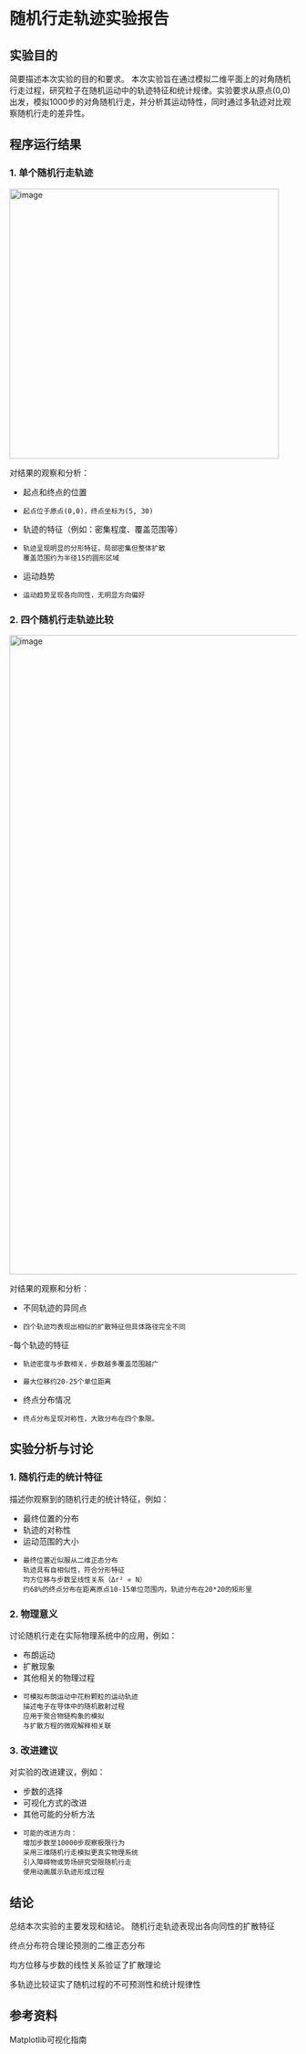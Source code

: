 # 随机行走轨迹实验报告

## 实验目的
简要描述本次实验的目的和要求。
本次实验旨在通过模拟二维平面上的对角随机行走过程，研究粒子在随机运动中的轨迹特征和统计规律。实验要求从原点(0,0)出发，模拟1000步的对角随机行走，并分析其运动特性，同时通过多轨迹对比观察随机行走的差异性。
## 程序运行结果

### 1. 单个随机行走轨迹

<img width="473" alt="image" src="https://github.com/user-attachments/assets/27bd346c-dbb2-4287-ad97-ddf58993334b" />


对结果的观察和分析：
- 起点和终点的位置
-     起点位于原点(0,0)，终点坐标为(5, 30)
- 轨迹的特征（例如：密集程度、覆盖范围等）
-     轨迹呈现明显的分形特征，局部密集但整体扩散
      覆盖范围约为半径15的圆形区域
- 运动趋势
-     运动趋势呈现各向同性，无明显方向偏好

### 2. 四个随机行走轨迹比较

<img width="1120" alt="image" src="https://github.com/user-attachments/assets/e5f74c27-c21b-4658-965e-205db14a40bb" />

对结果的观察和分析：
- 不同轨迹的异同点
-     四个轨迹均表现出相似的扩散特征但具体路径完全不同
-每个轨迹的特征
-     轨迹密度与步数相关，步数越多覆盖范围越广
-     最大位移约20-25个单位距离
- 终点分布情况
-     终点分布呈现对称性，大致分布在四个象限。

## 实验分析与讨论

### 1. 随机行走的统计特征
描述你观察到的随机行走的统计特征，例如：
- 最终位置的分布
- 轨迹的对称性
- 运动范围的大小
-     最终位置近似服从二维正态分布
      轨迹具有自相似性，符合分形特征
      均方位移与步数呈线性关系（Δr² ∝ N）
      约68%的终点分布在距离原点10-15单位范围内，轨迹分布在20*20的矩形里

### 2. 物理意义
讨论随机行走在实际物理系统中的应用，例如：
- 布朗运动
- 扩散现象
- 其他相关的物理过程
-     可模拟布朗运动中花粉颗粒的运动轨迹
      描述电子在导体中的随机散射过程
      应用于聚合物链构象的模拟
      与扩散方程的微观解释相关联


### 3. 改进建议
对实验的改进建议，例如：
- 步数的选择
- 可视化方式的改进
- 其他可能的分析方法
-     可能的改进方向：
      增加步数至10000步观察极限行为
      采用三维随机行走模拟更真实物理系统
      引入障碍物或势场研究受限随机行走
      使用动画展示轨迹形成过程

## 结论
总结本次实验的主要发现和结论。
随机行走轨迹表现出各向同性的扩散特征

终点分布符合理论预测的二维正态分布

均方位移与步数的线性关系验证了扩散理论

多轨迹比较证实了随机过程的不可预测性和统计规律性

## 参考资料

Matplotlib可视化指南
